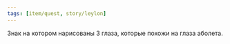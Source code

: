 ```yaml
---
tags: [item/quest, story/leylon]
---
```


Знак на котором нарисованы 3 глаза, которые похожи на глаза аболета.
